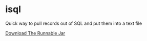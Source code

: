 # isql
Quick way to pull records out of SQL and put them into a text file


<a href="https://files.fm/f/key3qdsr">Download The Runnable Jar</a>

